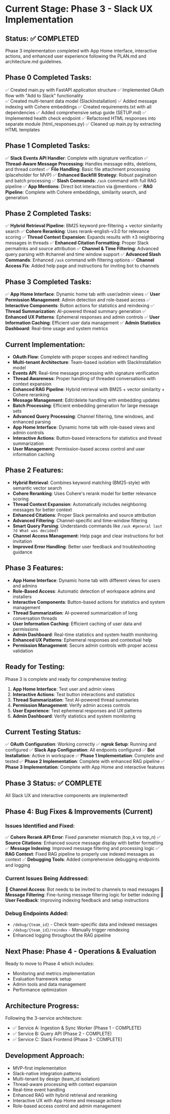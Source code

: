 # Current Stage: Phase 3 - Slack UX Implementation

## Status: ✅ COMPLETED
Phase 3 implementation completed with App Home interface, interactive actions, and enhanced user experience following the PLAN.md and architecture.md guidelines.

## Phase 0 Completed Tasks:
✅ Created main.py with FastAPI application structure
✅ Implemented OAuth flow with "Add to Slack" functionality  
✅ Created multi-tenant data model (SlackInstallation)
✅ Added message indexing with Cohere embeddings
✅ Created requirements.txt with all dependencies
✅ Added comprehensive setup guide (SETUP.md)
✅ Implemented health check endpoint
✅ Refactored HTML responses into separate module (html_responses.py)
✅ Cleaned up main.py by extracting HTML templates

## Phase 1 Completed Tasks:
✅ **Slack Events API Handler**: Complete with signature verification
✅ **Thread-Aware Message Processing**: Handles message edits, deletions, and thread context
✅ **File Handling**: Basic file attachment processing (placeholder for MVP)
✅ **Enhanced Backfill Strategy**: Robust pagination and batch processing
✅ **Slash Commands**: `/ask` command with full RAG pipeline
✅ **App Mentions**: Direct bot interaction via @mentions
✅ **RAG Pipeline**: Complete with Cohere embeddings, similarity search, and generation

## Phase 2 Completed Tasks:
✅ **Hybrid Retrieval Pipeline**: BM25 keyword pre-filtering + vector similarity search
✅ **Cohere Reranking**: Uses rerank-english-v3.0 for relevance scoring
✅ **Thread Context Expansion**: Expands results with ±3 neighboring messages in threads
✅ **Enhanced Citation Formatting**: Proper Slack permalinks and source attribution
✅ **Channel & Time Filtering**: Advanced query parsing with #channel and time window support
✅ **Advanced Slash Commands**: Enhanced `/ask` command with filtering options
✅ **Channel Access Fix**: Added help page and instructions for inviting bot to channels

## Phase 3 Completed Tasks:
✅ **App Home Interface**: Dynamic home tab with user/admin views
✅ **User Permission Management**: Admin detection and role-based access
✅ **Interactive Components**: Button actions for statistics and reindexing
✅ **Thread Summarization**: AI-powered thread summary generation
✅ **Enhanced UX Patterns**: Ephemeral responses and admin controls
✅ **User Information Caching**: Efficient user data management
✅ **Admin Statistics Dashboard**: Real-time usage and system metrics

## Current Implementation:
- **OAuth Flow**: Complete with proper scopes and redirect handling
- **Multi-tenant Architecture**: Team-based isolation with SlackInstallation model
- **Events API**: Real-time message processing with signature verification
- **Thread Awareness**: Proper handling of threaded conversations with context expansion
- **Enhanced RAG Pipeline**: Hybrid retrieval with BM25 + vector similarity + Cohere reranking
- **Message Management**: Edit/delete handling with embedding updates
- **Batch Processing**: Efficient embedding generation for large message sets
- **Advanced Query Processing**: Channel filtering, time windows, and enhanced parsing
- **App Home Interface**: Dynamic home tab with role-based views and admin controls
- **Interactive Actions**: Button-based interactions for statistics and thread summarization
- **User Management**: Permission-based access control and user information caching

## Phase 2 Features:
- **Hybrid Retrieval**: Combines keyword matching (BM25-style) with semantic vector search
- **Cohere Reranking**: Uses Cohere's rerank model for better relevance scoring
- **Thread Context Expansion**: Automatically includes neighboring messages for better context
- **Enhanced Citations**: Proper Slack permalinks and source attribution
- **Advanced Filtering**: Channel-specific and time-window filtering
- **Smart Query Parsing**: Understands commands like `/ask #general last 7d What was decided?`
- **Channel Access Management**: Help page and clear instructions for bot invitation
- **Improved Error Handling**: Better user feedback and troubleshooting guidance

## Phase 3 Features:
- **App Home Interface**: Dynamic home tab with different views for users and admins
- **Role-Based Access**: Automatic detection of workspace admins and installers
- **Interactive Components**: Button-based actions for statistics and system management
- **Thread Summarization**: AI-powered summarization of long conversation threads
- **User Information Caching**: Efficient caching of user data and permissions
- **Admin Dashboard**: Real-time statistics and system health monitoring
- **Enhanced UX Patterns**: Ephemeral responses and contextual help
- **Permission Management**: Secure admin controls with proper access validation

## Ready for Testing:
Phase 3 is complete and ready for comprehensive testing:
1. **App Home Interface**: Test user and admin views
2. **Interactive Actions**: Test button interactions and statistics
3. **Thread Summarization**: Test AI-powered thread summaries
4. **Permission Management**: Verify admin access controls
5. **User Experience**: Test ephemeral responses and UX patterns
6. **Admin Dashboard**: Verify statistics and system monitoring

## Current Testing Status:
✅ **OAuth Configuration**: Working correctly
✅ **ngrok Setup**: Running and configured
✅ **Slack App Configuration**: All endpoints configured
✅ **Bot Installation**: Active in workspace
✅ **Phase 1 Implementation**: Complete and tested
✅ **Phase 2 Implementation**: Complete with enhanced RAG pipeline
✅ **Phase 3 Implementation**: Complete with App Home and interactive features

## Phase 3 Status: ✅ COMPLETE
All Slack UX and interactive components are implemented!

## Phase 4: Bug Fixes & Improvements (Current)
### Issues Identified and Fixed:
✅ **Cohere Rerank API Error**: Fixed parameter mismatch (top_k vs top_n)
✅ **Source Citations**: Enhanced source message display with better formatting
✅ **Message Indexing**: Improved message filtering and processing logic
✅ **RAG Context**: Fixed RAG pipeline to properly use indexed messages as context
✅ **Debugging Tools**: Added comprehensive debugging endpoints and logging

### Current Issues Being Addressed:
🔄 **Channel Access**: Bot needs to be invited to channels to read messages
🔄 **Message Filtering**: Fine-tuning message filtering logic for better indexing
🔄 **User Feedback**: Improving indexing feedback and setup instructions

### Debug Endpoints Added:
- `/debug/{team_id}` - Check team-specific data and indexed messages
- `/debug/{team_id}/reindex` - Manually trigger reindexing
- Enhanced logging throughout the RAG pipeline

## Next Phase: Phase 4 - Operations & Evaluation
Ready to move to Phase 4 which includes:
- Monitoring and metrics implementation
- Evaluation framework setup
- Admin tools and data management
- Performance optimization

## Architecture Progress:
Following the 3-service architecture:
- ✅ Service A: Ingestion & Sync Worker (Phase 1 - COMPLETE)
- ✅ Service B: Query API (Phase 2 - COMPLETE)
- ✅ Service C: Slack Frontend (Phase 3 - COMPLETE)

## Development Approach:
- MVP-first implementation
- Slack-native integration patterns
- Multi-tenant by design (team_id isolation)
- Thread-aware processing with context expansion
- Real-time event handling
- Enhanced RAG with hybrid retrieval and reranking
- Interactive UX with App Home and message actions
- Role-based access control and admin management
